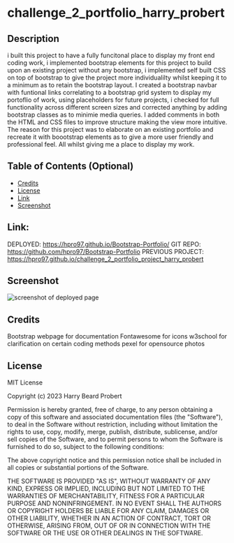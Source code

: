 # challenge_2_portfolio_harry_probert


## Description 

i built this project to have a fully funcitonal place to display my front end coding work, i implemented bootstrap elements for this project to build upon an existing project without any bootstrap, i implemented self built CSS on top of bootstrap to give the project more individualilty whilst keeping it to a minimum as to retain the bootstrap layout. I created a bootstrap navbar with funtional links correlating to a bootstrap grid system to display my portoflio of work, using placeholders for future projects, i checked for full functionality across different screen sizes and corrected anything by adding bootstrap classes as to minimie media queries. I added comments in both the HTML and CSS files to improve structure making the view more intuitive. The reason for this project was to elaborate on an existing portfolio and recreate it with boootstrap elements as to give a more user friendly and professional feel. All whilst giving me a place to display my work.

## Table of Contents (Optional)

* [Credits](#credits)
* [License](#license)
* [Link](#link)
* [Screenshot](#Screenshot)

## Link:
DEPLOYED: https://hpro97.github.io/Bootstrap-Portfolio/
GIT REPO: https://github.com/hpro97/Bootstrap-Portfolio
PREVIOUS PROJECT: https://hpro97.github.io/challenge_2_portfolio_project_harry_probert

## Screenshot

![screenshot of deployed page](/assets/images/screenshot.png "screenshot")

## Credits

Bootstrap webpage for documentation
Fontawesome for icons
w3school for clarification on certain coding methods
pexel for opensource photos

## License

MIT License

Copyright (c) 2023 Harry Beard Probert

Permission is hereby granted, free of charge, to any person obtaining a copy
of this software and associated documentation files (the "Software"), to deal
in the Software without restriction, including without limitation the rights
to use, copy, modify, merge, publish, distribute, sublicense, and/or sell
copies of the Software, and to permit persons to whom the Software is
furnished to do so, subject to the following conditions:

The above copyright notice and this permission notice shall be included in all
copies or substantial portions of the Software.

THE SOFTWARE IS PROVIDED "AS IS", WITHOUT WARRANTY OF ANY KIND, EXPRESS OR
IMPLIED, INCLUDING BUT NOT LIMITED TO THE WARRANTIES OF MERCHANTABILITY,
FITNESS FOR A PARTICULAR PURPOSE AND NONINFRINGEMENT. IN NO EVENT SHALL THE
AUTHORS OR COPYRIGHT HOLDERS BE LIABLE FOR ANY CLAIM, DAMAGES OR OTHER
LIABILITY, WHETHER IN AN ACTION OF CONTRACT, TORT OR OTHERWISE, ARISING FROM,
OUT OF OR IN CONNECTION WITH THE SOFTWARE OR THE USE OR OTHER DEALINGS IN THE
SOFTWARE.